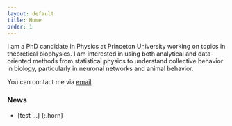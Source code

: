 ```yaml
---
layout: default
title: Home
order: 1
---
```


I am a PhD candidate in Physics at Princeton University working on topics in theoretical biophysics. I am interested in using both analytical and data-oriented methods from statistical physics to understand collective behavior in biology, particularly in neuronal networks and animal behavior. 

You can contact me via [email](mailto:xiaowenc@princeton.edu).

### News

- [test ...]
{:.horn}


